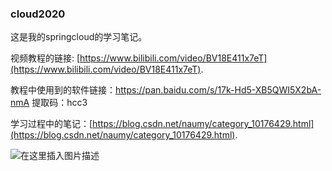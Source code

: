 ### cloud2020
这是我的springcloud的学习笔记。

视频教程的链接: [https://www.bilibili.com/video/BV18E411x7eT](https://www.bilibili.com/video/BV18E411x7eT).

教程中使用到的软件链接：https://pan.baidu.com/s/17k-Hd5-XB5QWI5X2bA-nmA 
提取码：hcc3

学习过程中的笔记：[https://blog.csdn.net/naumy/category_10176429.html](https://blog.csdn.net/naumy/category_10176429.html).

![在这里插入图片描述](https://images.gitee.com/uploads/images/2020/0714/235344_147c3046_7347710.png)
